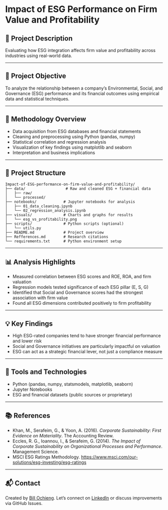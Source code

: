 # Impact of ESG Performance on Firm Value and Profitability

## 📘 Project Description
Evaluating how ESG integration affects firm value and profitability across industries using real-world data.

---

## 🎯 Project Objective
To analyze the relationship between a company’s Environmental, Social, and Governance (ESG) performance and its financial outcomes using empirical data and statistical techniques.

---

## 🧪 Methodology Overview
- Data acquisition from ESG databases and financial statements
- Cleaning and preprocessing using Python (pandas, numpy)
- Statistical correlation and regression analysis
- Visualization of key findings using matplotlib and seaborn
- Interpretation and business implications

---

## 📂 Project Structure
```
Impact-of-ESG-performance-on-firm-value-and-profitability/
├── data/                  # Raw and cleaned ESG + financial data
│   ├── raw/
│   └── processed/
├── notebooks/            # Jupyter notebooks for analysis
│   ├── 01_data_cleaning.ipynb
│   └── 02_regression_analysis.ipynb
├── visuals/              # Charts and graphs for results
│   └── esg_vs_profitability.png
├── scripts/              # Python scripts (optional)
│   └── utils.py
├── README.md             # Project overview
├── Refferences.md        # Research citations
└── requirements.txt      # Python environment setup
```

---

## 📊 Analysis Highlights
- Measured correlation between ESG scores and ROE, ROA, and firm valuation
- Regression models tested significance of each ESG pillar (E, S, G)
- Identified that Social and Governance scores had the strongest association with firm value
- Found all ESG dimensions contributed positively to firm profitability

---

## 💡 Key Findings
- High ESG-rated companies tend to have stronger financial performance and lower risk
- Social and Governance initiatives are particularly impactful on valuation
- ESG can act as a strategic financial lever, not just a compliance measure

---

## 🧠 Tools and Technologies
- Python (pandas, numpy, statsmodels, matplotlib, seaborn)
- Jupyter Notebooks
- ESG and financial datasets (public sources or proprietary)

---

## 📚 References
- Khan, M., Serafeim, G., & Yoon, A. (2016). *Corporate Sustainability: First Evidence on Materiality*. The Accounting Review.
- Eccles, R. G., Ioannou, I., & Serafeim, G. (2014). *The Impact of Corporate Sustainability on Organizational Processes and Performance*. Management Science.
- MSCI ESG Ratings Methodology. https://www.msci.com/our-solutions/esg-investing/esg-ratings

---

## 📬 Contact
Created by [Bill Ochieng](https://github.com/BillOchieng). Let’s connect on [LinkedIn](https://linkedin.com/in/) or discuss improvements via GitHub Issues.
